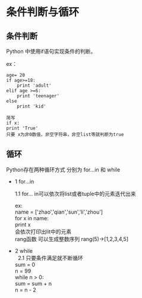 # 条件判断与循环

## 条件判断
  Python 中使用if语句实现条件的判断。
  
  ex：
  
    age= 20
    if age>=18:
        print 'adult'
    elif age >=6:
        print 'teenager'
    else
        print 'kid'
        
    简写    
    if x:
    print 'True'
    只要 x为非0数值，非空字符串，非空list等就判断为true
    
## 循环
  Python存在两种循环方式 分别为 for...in 和 while
  
  * 1 for...in
	
      1.1 for... in可以依次将list或者tuple中的元素迭代出来
			
      ex:  
        name = ['zhao','qian','sun','li','zhou']  
        for x in name:  
          print x  
        会依次打印出lit中的元素  
		rang函数 可以生成整数序列 rang(5)->[1,2,3,4,5]

   * 2 while  
   		2.1 只要条件满足就不断循环  
			sum = 0  
			n = 99  
			while n > 0:  
					sum = sum + n  
					n = n - 2  
